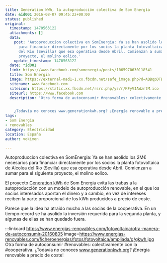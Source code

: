 ```yaml
---
title: Generation kWh, la autoproducción colectiva de Som Energía
date: &id001 2016-08-07 09:45:22+00:00
status: published
original:
  timestamp: 1470563122
  attachments: []
  data:
    post: 'Autoproduccion colectiva en SomEnergia: Ya se han asolido los 2M€ necesarios
      para financiar directamente por los socios la planta fotovoltaica de Alcolea
      del Rio (Sevilla) que esa operativa desde Abril. Comienzan a sumar para el siguiente
      proyecto, el molino eolico.'
    update_timestamp: 1470563122
  date: *id001
  link: https://www.facebook.com/somenergia/posts/1065970630118541
  title: Som Energia
  image: https://external-mad1-1.xx.fbcdn.net/safe_image.php?d=AQBqpDTBY2sga1ug&w=339&h=339&url=fbstaging%3A%2F%2Fgraph.facebook.com%2Fstaging_resources%2FMDExMDY1OTY5MzA2Nzg1MzQwOjE2MTkwODM2ODk%3D&cfs=1&_nc_hash=AQCy-3vsbqtCkDU7
  sitename: www.facebook.com
  siteicon: https://static.xx.fbcdn.net/rsrc.php/yz/r/KFyVIAWzntM.ico
  siteurl: https://www.facebook.com
  description: 'Otra forma de autoconsumir #renovables: colectivamente con la #cooperativa.


    ¿Todavía no conoces www.generationkwh.org? ¡Energía renovable a precio de coste!'
tags:
- Som Energia
- renovables
category: Electricidad
location: España
author: vokimon

---
```

Autoproduccion colectiva en SomEnergia:
Ya se han asolido los 2M€ necesarios para financiar directamente por los socios la planta fotovoltaica de Alcolea del Rio (Sevilla) que esa operativa desde Abril.
Comienzan a sumar para el siguiente proyecto, el molino eolico.

El proyecto [Generation kWh](https://generationkwh.org) de Som Energia
evita las trabas a la autoproducción
con un modelo de autoproducción renovable,
en el que los socios interesados aportan el dinero
y a cambio, en vez de intereses reciben la parte
proporcional de los kWh producidos a precio de coste.

Parece que la idea ha atraido mucho a las socias de la cooperativa.
En un tiempo record se ha asolido la inversión requerida
para la segunda planta, y algunas de ellas se han quedado fuera.

:::linkcard https://www.energias-renovables.com/fotovoltaica/otra-manera-de-autoconsumir-20160805 image=https://www.energias-renovables.com/ficheroenergias/fotos/fotovoltaica/ampliada/g/gkwh.jpg
    Otra forma de autoconsumir #renovables: colectivamente con la #cooperativa.
    ¿Todavía no conoces www.generationkwh.org? ¡Energía renovable a precio de coste!

